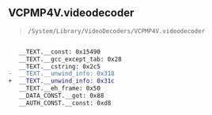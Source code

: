 ## VCPMP4V.videodecoder

> `/System/Library/VideoDecoders/VCPMP4V.videodecoder`

```diff

   __TEXT.__const: 0x15490
   __TEXT.__gcc_except_tab: 0x28
   __TEXT.__cstring: 0x2c5
-  __TEXT.__unwind_info: 0x318
+  __TEXT.__unwind_info: 0x31c
   __TEXT.__eh_frame: 0x50
   __DATA_CONST.__got: 0x88
   __AUTH_CONST.__const: 0xd8

```
